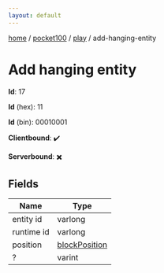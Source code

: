 ```yaml
---
layout: default
---
```


[home](/)  /  [pocket100](/protocol/pocket100)  /  [play](/protocol/pocket100/play)  /  add-hanging-entity

# Add hanging entity

**Id**: 17

**Id** (hex): 11

**Id** (bin): 00010001

**Clientbound**: ✔️

**Serverbound**: ✖️

## Fields

Name | Type
---|---
entity id | varlong
runtime id | varlong
position | [blockPosition](/protocol/pocket100/types/block-position)
? | varint

